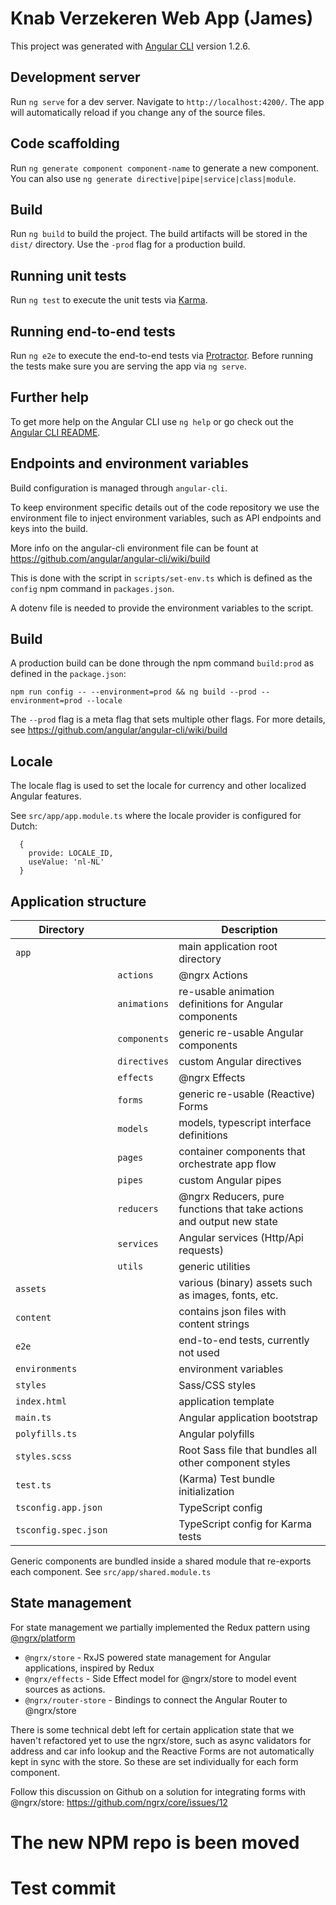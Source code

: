 # Knab Verzekeren Web App (James)

This project was generated with [Angular CLI](https://github.com/angular/angular-cli) version 1.2.6.

## Development server

Run `ng serve` for a dev server. Navigate to `http://localhost:4200/`. The app will automatically reload if you change any of the source files.

## Code scaffolding

Run `ng generate component component-name` to generate a new component. You can also use `ng generate directive|pipe|service|class|module`.

## Build

Run `ng build` to build the project. The build artifacts will be stored in the `dist/` directory. Use the `-prod` flag for a production build.

## Running unit tests

Run `ng test` to execute the unit tests via [Karma](https://karma-runner.github.io).

## Running end-to-end tests

Run `ng e2e` to execute the end-to-end tests via [Protractor](http://www.protractortest.org/).
Before running the tests make sure you are serving the app via `ng serve`.

## Further help

To get more help on the Angular CLI use `ng help` or go check out the [Angular CLI README](https://github.com/angular/angular-cli/blob/master/README.md).


## Endpoints and environment variables

Build configuration is managed through `angular-cli`. 

To keep environment specific details out of the code repository we use the environment file to inject environment variables, such as API endpoints and keys into the build. 

More info on the angular-cli environment file can be fount at https://github.com/angular/angular-cli/wiki/build

This is done with the script in `scripts/set-env.ts` which is defined as the `config` npm command in `packages.json`.

A dotenv file is needed to provide the environment variables to the script.


## Build

A production build can be done through the npm command `build:prod` as defined in the `package.json`:

`npm run config -- --environment=prod && ng build --prod --environment=prod --locale`

The `--prod` flag is a meta flag that sets multiple other flags. For more details, see https://github.com/angular/angular-cli/wiki/build

## Locale

The locale flag is used to set the locale for currency and other localized Angular features.

See `src/app/app.module.ts` where the locale provider is configured for Dutch:

```
  {
    provide: LOCALE_ID,
    useValue: 'nl-NL'
  }
```
## Application structure

| Directory |            | Description  |
| -------|-------------| -----|
| `app` |  |  main application root directory|
| | `actions` | @ngrx Actions |
| |`animations`|re-usable animation definitions for Angular components|
| |`components`|generic re-usable Angular components|
| |`directives`|custom Angular directives|
| |`effects`|@ngrx Effects|
| |`forms`|generic re-usable (Reactive) Forms|
| |`models`|models, typescript interface definitions|
| |`pages`|container components that orchestrate app flow|
| |`pipes`|custom Angular pipes|
| |`reducers`|@ngrx Reducers, pure functions that take actions and output new state|
| |`services`|Angular services (Http/Api requests)|
| |`utils`|generic utilities|
|`assets`||various (binary) assets such as images, fonts, etc.|
|`content`||contains json files with content strings| 
|`e2e`||end-to-end tests, currently not used|
|`environments`||environment variables|
|`styles`||Sass/CSS styles|
|`index.html`||application template|
|`main.ts`||Angular application bootstrap|
|`polyfills.ts`||Angular polyfills|
|`styles.scss`||Root Sass file that bundles all other component styles|
|`test.ts`||(Karma) Test bundle initialization|
|`tsconfig.app.json`||TypeScript config|
|`tsconfig.spec.json`||TypeScript config for Karma tests|

Generic components are bundled inside a shared module that re-exports each component. See `src/app/shared.module.ts`
## State management

For state management we partially implemented the Redux pattern using [@ngrx/platform](https://github.com/ngrx/platform)

- `@ngrx/store` - RxJS powered state management for Angular applications, inspired by Redux
- `@ngrx/effects` - Side Effect model for @ngrx/store to model event sources as actions.
- `@ngrx/router-store` - Bindings to connect the Angular Router to @ngrx/store

There is some technical debt left for certain application state that we haven't refactored yet to use the ngrx/store, such as async validators for address and car info lookup and the Reactive Forms are not automatically kept in sync with the store. So these are set individually for each form component.

Follow this discussion on Github on a solution for integrating forms with @ngrx/store: https://github.com/ngrx/core/issues/12


# The new NPM repo is been moved

# Test commit
